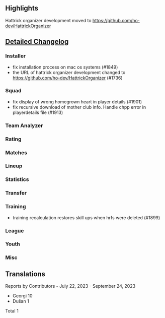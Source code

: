 

## Highlights

Hattrick organizer development moved to https://github.com/ho-dev/HattrickOrganizer


## [Detailed Changelog](https://github.com/ho-dev/HattrickOrganizer/issues?q=milestone%3A7.3)

### Installer
* fix installation process on mac os systems (#1849)
* the URL of hattrick organizer development changed to https://github.com/ho-dev/HattrickOrganizer (#1736)

### Squad
* fix display of wrong homegrown heart in player details (#1901)
* fix recursive download of mother club info. Handle chpp error in playerdetails file (#1913)

### Team Analyzer

### Rating

### Matches

### Lineup

### Statistics

### Transfer

### Training
* training recalculation restores skill ups when hrfs were deleted (#1899)

### League

### Youth

### Misc

## Translations

Reports by Contributors - July 22, 2023 - September 24, 2023
* Georgi 10
* Dušan 1

Total 1